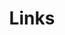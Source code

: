 ---
title: Links
description: 联系方式
links:
  - title: GitHub
    description: GitHub is the world's largest software development platform.
    website: https://github.com/RealHath
    image: https://github.githubassets.com/images/modules/logos_page/GitHub-Mark.png

  - title: QQ
    description: "QQ: 1203483380"
    website: https://wpa.qq.com/msgrd?v=3&uin=1203483380&site=qqq&menu=yes
    image: https://qq-web.cdn-go.cn//im.qq.com_new/7bce6d6d/asset/favicon.ico
menu:
    main: 
        weight: -50
        params:
            icon: link

comments: false
readingTime: false
toc: false
draft: true
hidden: true
---